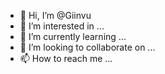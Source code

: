 - 👋 Hi, I’m @Giinvu
- 👀 I’m interested in ...
- 🌱 I’m currently learning ...
- 💞️ I’m looking to collaborate on ...
- 📫 How to reach me ...

<!---
Giinvu/Giinvu is a ✨ special ✨ repository because its `README.md` (this file) appears on your GitHub profile.
You can click the Preview link to take a look at your changes.
--->

